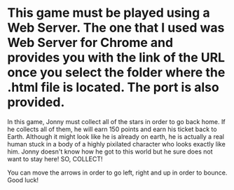 # This game must be played using a Web Server. The one that I used was Web Server for Chrome and provides you with the link of the URL once you select the folder where the .html file is located. The port is also provided.

In this game, Jonny must collect all of the stars in order to go back home. If he collects all of them, he will earn 150 points and earn his ticket back to Earth. Although it might look like he is already on earth, he is actually a real human stuck in a body of a highly pixilated character who looks exactly like him. Jonny doesn't know how he got to this world but he sure does not want to stay here! SO, COLLECT!

You can move the arrows in order to go left, right and up in order to bounce. Good luck!
